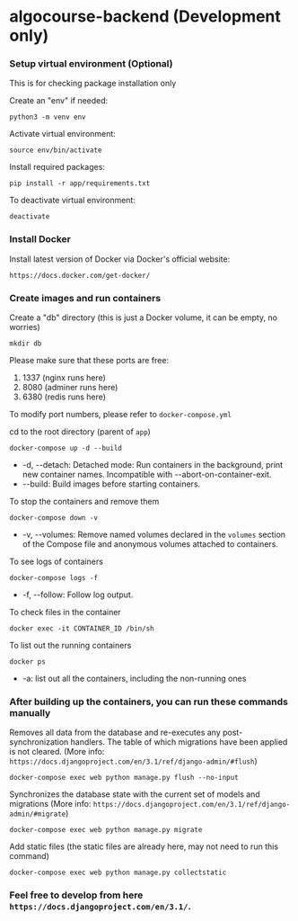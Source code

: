 # algocourse-backend (Development only)

### Setup virtual environment (Optional)  
This is for checking package installation only  

Create an "env" if needed:  
```
python3 -m venv env
```  

Activate virtual environment:  
```
source env/bin/activate
```

Install required packages:  
```
pip install -r app/requirements.txt
```

To deactivate virtual environment:  
```
deactivate
```

### Install Docker
Install latest version of Docker via Docker's official website:
```
https://docs.docker.com/get-docker/
```

### Create images and run containers

Create a "db" directory (this is just a Docker volume, it can be empty, no worries)  
```
mkdir db
```  

Please make sure that these ports are free:
1. 1337 (nginx runs here)
2. 8080 (adminer runs here)
3. 6380 (redis runs here)

To modify port numbers, please refer to `docker-compose.yml`

cd to the root directory (parent of `app`)  
```
docker-compose up -d --build
```  
* -d, --detach: Detached mode: Run containers in the background, print new container names. Incompatible with --abort-on-container-exit.
* --build: Build images before starting containers.

To stop the containers and remove them  
```
docker-compose down -v
```
* -v, --volumes: Remove named volumes declared in the `volumes` section of the Compose file and anonymous volumes attached to containers.

To see logs of containers  
```
docker-compose logs -f
```
* -f, --follow: Follow log output.

To check files in the container  
```
docker exec -it CONTAINER_ID /bin/sh
```

To list out the running containers  
```
docker ps
```
* -a: list out all the containers, including the non-running ones

### After building up the containers, you can run these commands manually   

Removes all data from the database and re-executes any post-synchronization handlers. The table of which migrations have been applied is not cleared. (More info: `https://docs.djangoproject.com/en/3.1/ref/django-admin/#flush`)
```
docker-compose exec web python manage.py flush --no-input
```  

Synchronizes the database state with the current set of models and migrations (More info: `https://docs.djangoproject.com/en/3.1/ref/django-admin/#migrate`)
```
docker-compose exec web python manage.py migrate
```

Add static files (the static files are already here, may not need to run this command)  
```
docker-compose exec web python manage.py collectstatic
```  

### Feel free to develop from here `https://docs.djangoproject.com/en/3.1/`.

